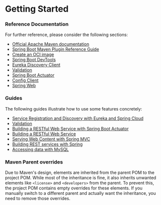 # Getting Started

### Reference Documentation

For further reference, please consider the following sections:

* [Official Apache Maven documentation](https://maven.apache.org/guides/index.html)
* [Spring Boot Maven Plugin Reference Guide](https://docs.spring.io/spring-boot/3.4.3/maven-plugin)
* [Create an OCI image](https://docs.spring.io/spring-boot/3.4.3/maven-plugin/build-image.html)
* [Spring Boot DevTools](https://docs.spring.io/spring-boot/3.4.3/reference/using/devtools.html)
* [Eureka Discovery Client](https://docs.spring.io/spring-cloud-netflix/reference/spring-cloud-netflix.html#_service_discovery_eureka_clients)
* [Validation](https://docs.spring.io/spring-boot/3.4.3/reference/io/validation.html)
* [Spring Boot Actuator](https://docs.spring.io/spring-boot/3.4.3/reference/actuator/index.html)
* [Config Client](https://docs.spring.io/spring-cloud-config/reference/client.html)
* [Spring Web](https://docs.spring.io/spring-boot/3.4.3/reference/web/servlet.html)

### Guides

The following guides illustrate how to use some features concretely:

* [Service Registration and Discovery with Eureka and Spring Cloud](https://spring.io/guides/gs/service-registration-and-discovery/)
* [Validation](https://spring.io/guides/gs/validating-form-input/)
* [Building a RESTful Web Service with Spring Boot Actuator](https://spring.io/guides/gs/actuator-service/)
* [Building a RESTful Web Service](https://spring.io/guides/gs/rest-service/)
* [Serving Web Content with Spring MVC](https://spring.io/guides/gs/serving-web-content/)
* [Building REST services with Spring](https://spring.io/guides/tutorials/rest/)
* [Accessing data with MySQL](https://spring.io/guides/gs/accessing-data-mysql/)

### Maven Parent overrides

Due to Maven's design, elements are inherited from the parent POM to the project POM.
While most of the inheritance is fine, it also inherits unwanted elements like `<license>` and `<developers>` from the
parent.
To prevent this, the project POM contains empty overrides for these elements.
If you manually switch to a different parent and actually want the inheritance, you need to remove those overrides.

